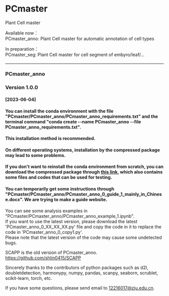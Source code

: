 # PCmaster
Plant Cell master    
    
Available now：    
PCmaster_anno: Plant Cell master for automatic annotation of cell types    
    
In preparation：    
PCmaster_seg: Plant Cell master for cell segment of embyro/leaf/...    
#### ####
#### ####
------------------------------------------------------------------------------------------------------------------------------------------
#### ####
#### ####
### PCmaster_anno ###
### Version 1.0.0 ###

#### [2023-06-04] ####
#### You can install the conda environment with the file "PCmaster/PCmaster_anno/PCmaster_anno_requirements.txt" and the terminal command "conda create --name PCmaster_anno --file PCmaster_anno_requirements.txt". ####
#### This installation method is recommended. ####
#### On different operating systems, installation by the compressed package may lead to some problems. ####
                
#### If you don't want to reinstall the conda environment from scratch, you can download the compressed package through [this link](https://pan.baidu.com/s/1qwpAcdd4NALRgTtTtMnnuw?pwd=wkwr), which also contains some files and codes that can be used for testing. ####
#### You can temporarily get some instructions through "PCmaster/PCmaster_anno/PCmaster_anno_0_guide_1_mainly_in_Chinese.docx". We are trying to make a guide website. #### 
You can see some analysis examples in "PCmaster/PCmaster_anno/PCmaster_anno_example_1.ipynb".    
If you want to use the latest version, please download the latest 'PCmaster_anno_0_XX_XX_XX.py' file and copy the code in it to replace the code in 'PCmaster_anno_0_copy1.py'.    
Please note that the latest version of the code may cause some undetected bugs.     

SCAPP is the old version of PCmaster_anno.    
https://github.com/shlin0415/SCAPP    

Sincerely thanks to the contributors of python packages such as d2l, doubletdetection, harmonypy, numpy, pandas, scanpy, seaborn, scrublet, scikit-learn, torch, etc.    

If you have some questions, please send email to 12216017@zju.edu.cn.    
